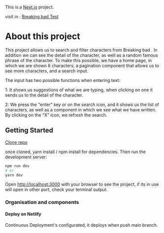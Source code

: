 This is a [Next.js](https://nextjs.org/) project.

visit in : [Breaking bad Test](https://relaxed-khapse-9f4675.netlify.app/)

# About this project

This project allows us to search and filter characters from Breaking bad .
In addition we can see the detail of the character, as well as a random famous phrase of the character.
To make this possible, we have a home page, in which we are shown 8 characters, a pagination component that allows us to see more characters, and a search input.

The input has two possible functions when entering text:

1: It shows us suggestions of what we are typing, when clicking on one it sends us to the detail of the character.

2: We press the "enter" key or on the search icon, and it shows us the list of characters, as well as a component in which we see what we have written.
By clicking on the "X" icon, we refresh the search.

## Getting Started

[Clone repo](https://github.com/RogerPerez/breakingbad.git)

once cloned, yarn install / npm install for dependencies.
Then run the development server:

```bash
npm run dev
# or
yarn dev
```

Open [http://localhost:3000](http://localhost:3000) with your browser to see the project, if its in use will open in other port, check your terminal output.

### Organisation and components

#### Deploy on Netlify

Continuous Deployment's configurated, it deploys when push main branch.
